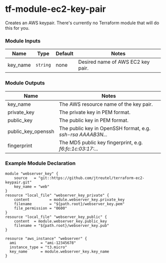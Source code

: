 # tf-module-ec2-key-pair

Creates an AWS keypair.  There's currently no Terraform module that will do this for you.


### Module Inputs

|Name|Type|Default|Notes|
|---|---|---|---|
|key_name|`string`|none|Desired name of AWS EC2 key pair.|


### Module Outputs
|Name|Notes|
|---|---|
|key_name           |The AWS resource name of the key pair. |
|private_key        |The private key in PEM format.         |
|public_key         |The public key in PEM format.          |
|public_key_openssh | The public key in OpenSSH format, e.g. _ssh-rsa AAAAB3N..._       |
|fingerprint        |The MD5 public key fingerprint, e.g. _f6:fc:1c:03:17:..._          |


### Example Module Declaration

```
module "webserver_key" {
    source   = "git::https://github.com/jtreutel/terraform-ec2-keypair.git"
    key_name = "web"
}
resource "local_file" "webserver_key_private" {
    content         = module.webserver_key.private_key
    filename        = "${path.root}/webserver_key.pem"
    file_permission = "0600"
}
resource "local_file" "webserver_key_public" {
    content  = module.webserver_key.public_key
    filename = "${path.root}/webserver_key.pub"
}

resource "aws_instance" "webserver" {
  ami           = "ami-12345678"
  instance_type = "t3.micro"
  key_name      = module.webserver_key.key_name
}
```